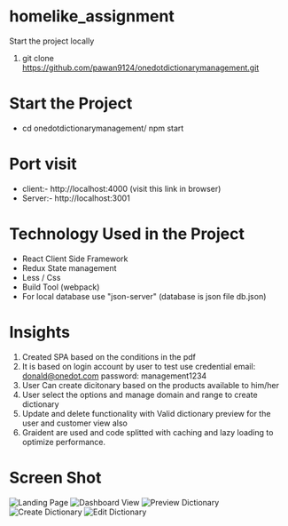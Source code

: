 # homelike_assignment
Start the project locally

1. git clone https://github.com/pawan9124/onedotdictionarymanagement.git

Start the Project
========================
- cd onedotdictionarymanagement/
  npm start
  
Port visit
==============
- client:- http://localhost:4000 (visit this link in browser)
- Server:- http://localhost:3001
  
 Technology Used in the Project
 ===============================
 - React Client Side Framework
 - Redux State management
 - Less / Css
 - Build Tool (webpack)
 - For local database use "json-server" (database is json file db.json)
 
 Insights
 ============
 1. Created SPA based on the conditions in the pdf
 2. It is based on login account by user
      to test use credential
        email: donald@onedot.com
        password: management1234
 3. User Can create dicitonary based on the products available to him/her
 4. User select the options and manage domain and range to create dictionary
 5. Update and delete functionality with Valid dictionary preview for the user and customer view also
 6. Graident are used and code splitted with caching and lazy loading to optimize performance.
 



Screen Shot
=============
![Landing Page](https://res.cloudinary.com/sticky-photo/image/upload/v1568559445/samples/onedot/landing.png)
![Dashboard View](https://res.cloudinary.com/sticky-photo/image/upload/v1568559444/samples/onedot/dashboard.png)
![Preview Dictionary](https://res.cloudinary.com/sticky-photo/image/upload/v1568559444/samples/onedot/dashboard1.png)
![Create Dictionary](https://res.cloudinary.com/sticky-photo/image/upload/v1568559444/samples/onedot/create_dictionary.png)
![Edit Dictionary](https://res.cloudinary.com/sticky-photo/image/upload/v1568559444/samples/onedot/edit_dictionary.png)

